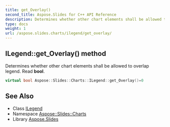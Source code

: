 ```yaml
---
title: get_Overlay()
second_title: Aspose.Slides for C++ API Reference
description: Determines whether other chart elements shall be allowed to overlap legend. Read bool.
type: docs
weight: 1
url: /aspose.slides.charts/ilegend/get_overlay/
---
```

## ILegend::get_Overlay() method


Determines whether other chart elements shall be allowed to overlap legend. Read **bool**.

```cpp
virtual bool Aspose::Slides::Charts::ILegend::get_Overlay()=0
```

## See Also

* Class [ILegend](../)
* Namespace [Aspose::Slides::Charts](../../)
* Library [Aspose.Slides](../../../)